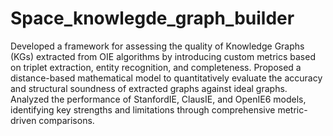 # Space_knowlegde_graph_builder


Developed a framework for assessing the quality of Knowledge Graphs (KGs) extracted from OIE algorithms by introducing custom metrics based on triplet extraction, entity recognition, and completeness. Proposed a distance-based mathematical model to quantitatively evaluate the accuracy and structural soundness of extracted graphs against ideal graphs. Analyzed the performance of StanfordIE, ClausIE, and OpenIE6 models, identifying key strengths and limitations through comprehensive metric-driven comparisons.
